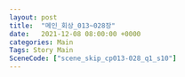 ```yaml
---
layout: post
title:  "메인_회상_013~028장"
date:   2021-12-08 08:00:00 +0000
categories: Main
Tags: Story Main
SceneCode: ["scene_skip_cp013-028_q1_s10"]
---
```

